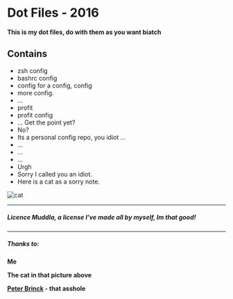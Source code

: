 # Dot Files - 2016
**This is my dot files, do with them as you want biatch**

## Contains
+ zsh config
+ bashrc config
+ config for a config, config
+ more config.
+ ...
+ profit
+ profit config
+ ... Get the point yet?
+ No? 
+ Its a personal config repo, you idiot ...
+ ...
+ ...
+ ...
+ Urgh
+ Sorry I called you an idiot.
+ Here is a cat as a sorry note.

![cat]

---
##### Licence Muddla, a license I've made all by myself, Im that good!

---
##### Thanks to:
**Me**

**The cat in that picture above**

**[Peter Brinck](https://github.com/peterbrinck) - that asshole**


[cat]: http://www.imagefully.com/wp-content/uploads/2015/06/Cat-Staring-You-Still-Mad-Sorry-Image.jpg

